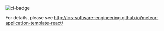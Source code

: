 ![ci-badge](https://github.com/over-da-rainbow/over-da-rainbow/workflows/ci-rainbow/badge.svg)

For details, please see http://ics-software-engineering.github.io/meteor-application-template-react/
